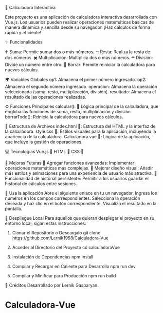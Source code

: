 🧮 Calculadora Interactiva

Este proyecto es una aplicación de calculadora interactiva desarrollada con Vue.js. Los usuarios pueden realizar operaciones matemáticas básicas de manera dinámica y sencilla desde su navegador. ¡Haz cálculos de forma rápida y eficiente!

✨ Funcionalidades

➕ Suma: Permite sumar dos o más números.
➖ Resta: Realiza la resta de dos números.
✖️ Multiplicación: Multiplica dos o más números.
➗ División: Divide un número entre otro.
🔄 Borrar: Permite reiniciar la calculadora para nuevos cálculos.


🌍 Variables Globales
op1: Almacena el primer número ingresado.
op2: Almacena el segundo número ingresado.
operacion: Almacena la operación seleccionada (suma, resta, multiplicación, división).
resultado: Almacena el resultado de las operaciones realizadas.

⚙️ Funciones Principales
calcular(): 🚀 Lógica principal de la calculadora, que engloba las funciones 
de suma, resta, multiplicación y división.
borrarTodo(): Reinicia la calculadora para nuevos cálculos.


📂 Estructura de Archivos
index.html 📄: Estructura del HTML y la interfaz de la calculadora.
style.css 🎨: Estilos visuales para la aplicación, incluyendo la apariencia de la calculadora.
Calculadora.vue 🚀: Lógica de la aplicación, que incluye la gestión de operaciones.

💻 Tecnologías
Vue.js 🎨
HTML 🧱
CSS 🎨

🚀 Mejoras Futuras
💬 Agregar funciones avanzadas: Implementar operaciones matemáticas más complejas.
🎨 Mejorar diseño visual: Añadir más estilos y animaciones para una experiencia de usuario más atractiva.
🤖 Funcionalidad de historial persistente: Permitir a los usuarios guardar el historial de cálculos entre sesiones.

📄 Usa la aplicación
Abre el siguiente enlace en tu  un navegador.
Ingresa los números en los campos correspondientes.
Selecciona la operación deseada y haz clic en el botón correspondiente.
Visualiza el resultado en la pantalla.

🚀 Despliegue Local
Para aquellos que quieran desplegar el proyecto en su entorno local, sigan estas instrucciones:

1. Clonar el Repositorio o Descargalo
git clone https://github.com/Lernik1998/Calculadora-Vue

2. Acceder al Directorio del Proyecto
cd calculadoraVue

3. Instalación de Dependencias
npm install

4. Compilar y Recargar en Caliente para Desarrollo
npm run dev

5. Compilar y Minificar para Producción
npm run build

🙌 Créditos
Desarrollado por Lernik Gasparyan.

# Calculadora-Vue

